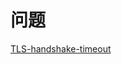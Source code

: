 # 问题

[TLS-handshake-timeout](TLS-handshake-timeout/TLS-handshake-timeout.md "TLS-handshake-timeout")
